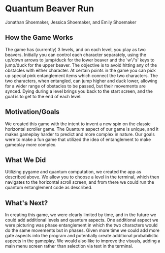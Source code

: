 # Quantum Beaver Run
Jonathan Shoemaker, Jessica Shoemaker, and Emily Shoemaker
## How the Game Works
The game has (currently) 3 levels, and on each level, you play as two beavers. Initially you can control each character separately, using the up/down arrows to jump/duck for the lower beaver and the 'w'/'s' keys to jump/duck for the upper beaver. The objective is to avoid hitting any of the obstacles with either character. At certain points in the game you can pick up special pink entanglement items which connect the two characters. The two characters, when entangled, can jump higher and duck lower, allowing for a wider range of obstacles to be passed, but their movements are synced. Dying during a level brings you back to the start screen, and the goal is to get to the end of each level.
## Motivation/Goals
We created this game with the intent to invent a new spin on the classic horizontal scroller game. The Quantum aspect of our game is unique, and it makes gameplay harder to predict and more complex in nature. Our goals were to make a fun game that utilized the idea of entanglement to make gameplay more complex.
## What We Did
Utilizing pygame and quantum computation, we created the app as described above. We allow you to choose a level in the terminal, which then navigates to the horizontal scroll screen, and from there we could run the quantum entanglement code as described. 
## What's Next?
In creating this game, we were clearly limited by time, and in the future we could add additional levels and quantum aspects. One additional aspect we were picturing was phase entanglement in which the two characters would do the same movements but in phases. Given more time we could add more gate aspects into the program and potentially create additional probabilistic aspects in the gameplay. We would also like to improve the visuals, adding a main menu screen rather than selection via text in the terminal.
